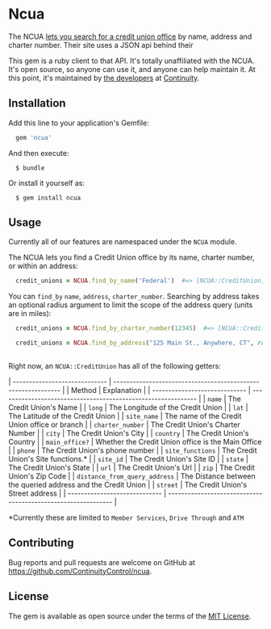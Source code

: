 # Ncua

The NCUA [lets you search for a credit union office](http://www.ncua.gov/NCUAMapping/Pages/NCUAGOVMapping.aspx) by name, address and charter number. Their site uses a JSON api behind their

This gem is a ruby client to that API. It's totally unaffiliated with the NCUA.
It's open source, so anyone can use it, and anyone can help maintain it. At
this point, it's maintained by [the
developers](http://engineering.continuity.net/) at
[Continuity](http://continuity.net).

## Installation

Add this line to your application's Gemfile:

```ruby
  gem 'ncua'
```

And then execute:
```
  $ bundle
```
Or install it yourself as:
```
  $ gem install ncua
```
## Usage

Currently all of our features are namespaced under the `NCUA` module.

The NCUA lets you find a Credit Union office by its name, charter number, or within an address:

```ruby
  credit_unions = NCUA.find_by_name('Federal')  #=> [NCUA::CreditUnion, ... ]
```

You can `find_by` `name`, `address`, `charter_number`. Searching by address takes an optional radius argument to limit the scope of the address query (units are in miles):
```ruby
  credit_unions = NCUA.find_by_charter_number(12345)  #=> [NCUA::CreditUnion, ... ]

  credit_unions = NCUA.find_by_address("125 Main St., Anywhere, CT", radius: 50)  #=> [NCUA::CreditUnion, ... ]
  
```

Right now, an `NCUA::CreditUnion` has all of the following getters:

 | ----------------------------- | ------------------------------------------------------------- |
 | Method                        | Explanation                                                   |
 | ----------------------------- | ------------------------------------------------------------- |
 | `name`                        | The Credit Union's Name                                       |
 | `long`                        | The Longitude of the Credit Union                             |
 | `lat`                         | The Latitude of the Credit Union                              |
 | `site_name`                   | The name of the Credit Union office or branch                 |
 | `charter_number`              | The Credit Union's Charter Number                             |
 | `city`                        | The Credit Union's City                                       |
 | `country`                     | The Credit Union's Country                                    |
 | `main_office?`                | Whether the Credit Union office is the Main Office            |
 | `phone`                       | The Credit Union's phone number                               |
 | `site_functions`              | The Credit Union's Site functions.\*                           |
 | `site_id`                     | The Credit Union's Site ID                                    |
 | `state`                       | The Credit Union's State                                      |
 | `url`                         | The Credit Union's Url                                        |
 | `zip`                         | The Credit Union's Zip Code                                   |
 | `distance_from_query_address` | The Distance between the queried address and the Credit Union |
 | `street`                      | The Credit Union's Street address                             |
 | ----------------------------- | ------------------------------------------------------------- |

\*Currently these are limited to `Member Services`, `Drive Through` and `ATM`

## Contributing

Bug reports and pull requests are welcome on GitHub at https://github.com/ContinuityControl/ncua.

## License

The gem is available as open source under the terms of the [MIT License](http://opensource.org/licenses/MIT).
